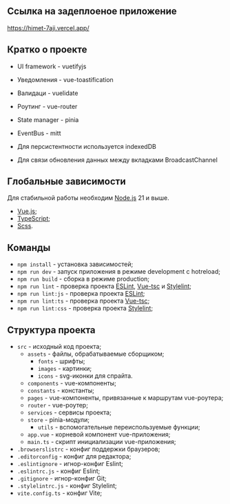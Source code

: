 ## Ссылка на задеплоеное приложение

https://himet-7aji.vercel.app/

## Кратко о проекте
* UI framework - vuetifyjs
* Уведомления - vue-toastification
* Валидаци - vuelidate
* Роутинг - vue-router
* State manager - pinia
* EventBus - mitt

* Для персистентности используется indexedDB
* Для связи обновления данных между вкладками BroadcastChannel

## Глобальные зависимости

Для стабильной работы необходим [Node.js](https://nodejs.org/en/) 21 и выше.

- [Vue.js](https://v3.vuejs.org/);
- [TypeScript](https://www.typescriptlang.org/);
- [Scss](https://sass-scss.ru/).

## Команды

- `npm install` - установка зависимостей;
- `npm run dev` - запуск приложения в режиме development с hotreload;
- `npm run build` - сборка в режиме production;
- `npm run lint` - проверка проекта [ESLint](https://eslint.org/), [Vue-tsc](https://github.com/johnsoncodehk/volar/tree/master/packages/vue-tsc) и [Stylelint](https://stylelint.io/);
- `npm run lint:js` - проверка проекта [ESLint](https://eslint.org/);
- `npm run lint:ts` - проверка проекта [Vue-tsc](https://github.com/johnsoncodehk/volar/tree/master/packages/vue-tsc);
- `npm run lint:css` - проверка проекта [Stylelint](https://stylelint.io/);

## Структура проекта

- `src` - исходный код проекта;
  - `assets` - файлы, обрабатываемые сборщиком;
    - `fonts` - шрифты;
    - `images` - картинки;
    - `icons` - svg-иконки для спрайта.
  - `components` - vue-компоненты;
  - `constants` - константы;
  - `pages` - vue-компоненты, привязанные к маршрутам vue-роутера;
  - `router` - vue-роутер;
  - `services` - сервисы проекта;
  - `store` - pinia-модули;
	- `utils` - вспомогательные переиспользуемые функции;
  - `app.vue` - корневой компонент vue-приложения;
  - `main.ts` - скрипт инициализации vue-приложения;
- `.browserslistrc` - конфиг поддержки браузеров;
- `.editorconfig` - конфиг для редактора;
- `.eslintignore` - игнор-конфиг Eslint;
- `.eslintrc.js` - конфиг Eslint;
- `.gitignore` - игнор-конфиг Git;
- `.stylelintrc.js` - конфиг Stylelint;
- `vite.config.ts` - конфиг Vite;

